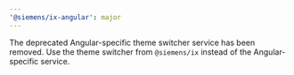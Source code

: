 ```yaml
---
'@siemens/ix-angular': major
---
```


The deprecated Angular-specific theme switcher service has been removed. Use the theme switcher from `@siemens/ix` instead of the Angular-specific service.
